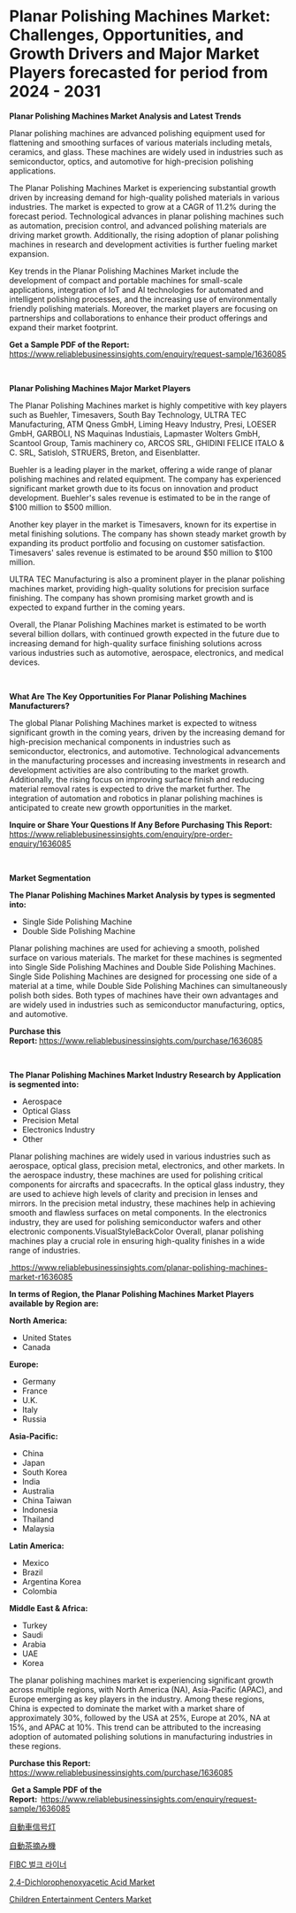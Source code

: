 <p><h1>Planar Polishing Machines Market: Challenges, Opportunities, and Growth Drivers and Major Market Players forecasted for period from 2024 - 2031</h1></p><p><strong>Planar Polishing Machines Market Analysis and Latest Trends</strong></p>
<p><p>Planar polishing machines are advanced polishing equipment used for flattening and smoothing surfaces of various materials including metals, ceramics, and glass. These machines are widely used in industries such as semiconductor, optics, and automotive for high-precision polishing applications.</p><p>The Planar Polishing Machines Market is experiencing substantial growth driven by increasing demand for high-quality polished materials in various industries. The market is expected to grow at a CAGR of 11.2% during the forecast period. Technological advances in planar polishing machines such as automation, precision control, and advanced polishing materials are driving market growth. Additionally, the rising adoption of planar polishing machines in research and development activities is further fueling market expansion.</p><p>Key trends in the Planar Polishing Machines Market include the development of compact and portable machines for small-scale applications, integration of IoT and AI technologies for automated and intelligent polishing processes, and the increasing use of environmentally friendly polishing materials. Moreover, the market players are focusing on partnerships and collaborations to enhance their product offerings and expand their market footprint.</p></p>
<p><strong>Get a Sample PDF of the Report:&nbsp;</strong> <a href="https://www.reliablebusinessinsights.com/enquiry/request-sample/1636085">https://www.reliablebusinessinsights.com/enquiry/request-sample/1636085</a></p>
<p>&nbsp;</p>
<p><strong>Planar Polishing Machines Major Market Players</strong></p>
<p><p>The Planar Polishing Machines market is highly competitive with key players such as Buehler, Timesavers, South Bay Technology, ULTRA TEC Manufacturing, ATM Qness GmbH, Liming Heavy Industry, Presi, LOESER GmbH, GARBOLI, NS Maquinas Industiais, Lapmaster Wolters GmbH, Scantool Group, Tamis machinery co, ARCOS SRL, GHIDINI FELICE ITALO & C. SRL, Satisloh, STRUERS, Breton, and Eisenblatter. </p><p>Buehler is a leading player in the market, offering a wide range of planar polishing machines and related equipment. The company has experienced significant market growth due to its focus on innovation and product development. Buehler's sales revenue is estimated to be in the range of $100 million to $500 million.</p><p>Another key player in the market is Timesavers, known for its expertise in metal finishing solutions. The company has shown steady market growth by expanding its product portfolio and focusing on customer satisfaction. Timesavers' sales revenue is estimated to be around $50 million to $100 million.</p><p>ULTRA TEC Manufacturing is also a prominent player in the planar polishing machines market, providing high-quality solutions for precision surface finishing. The company has shown promising market growth and is expected to expand further in the coming years.</p><p>Overall, the Planar Polishing Machines market is estimated to be worth several billion dollars, with continued growth expected in the future due to increasing demand for high-quality surface finishing solutions across various industries such as automotive, aerospace, electronics, and medical devices.</p></p>
<p>&nbsp;</p>
<p><strong>What Are The Key Opportunities For Planar Polishing Machines Manufacturers?</strong></p>
<p><p>The global Planar Polishing Machines market is expected to witness significant growth in the coming years, driven by the increasing demand for high-precision mechanical components in industries such as semiconductor, electronics, and automotive. Technological advancements in the manufacturing processes and increasing investments in research and development activities are also contributing to the market growth. Additionally, the rising focus on improving surface finish and reducing material removal rates is expected to drive the market further. The integration of automation and robotics in planar polishing machines is anticipated to create new growth opportunities in the market.</p></p>
<p><strong>Inquire or Share Your Questions If Any Before Purchasing This Report:</strong> <a href="https://www.reliablebusinessinsights.com/enquiry/pre-order-enquiry/1636085">https://www.reliablebusinessinsights.com/enquiry/pre-order-enquiry/1636085</a></p>
<p>&nbsp;</p>
<p><strong>Market Segmentation</strong></p>
<p><strong>The Planar Polishing Machines Market Analysis by types is segmented into:</strong></p>
<p><ul><li>Single Side Polishing Machine</li><li>Double Side Polishing Machine</li></ul></p>
<p><p>Planar polishing machines are used for achieving a smooth, polished surface on various materials. The market for these machines is segmented into Single Side Polishing Machines and Double Side Polishing Machines. Single Side Polishing Machines are designed for processing one side of a material at a time, while Double Side Polishing Machines can simultaneously polish both sides. Both types of machines have their own advantages and are widely used in industries such as semiconductor manufacturing, optics, and automotive.</p></p>
<p><strong>Purchase this Report:&nbsp;</strong><a href="https://www.reliablebusinessinsights.com/purchase/1636085">https://www.reliablebusinessinsights.com/purchase/1636085</a></p>
<p>&nbsp;</p>
<p><strong>The Planar Polishing Machines Market Industry Research by Application is segmented into:</strong></p>
<p><ul><li>Aerospace</li><li>Optical Glass</li><li>Precision Metal</li><li>Electronics Industry</li><li>Other</li></ul></p>
<p><p>Planar polishing machines are widely used in various industries such as aerospace, optical glass, precision metal, electronics, and other markets. In the aerospace industry, these machines are used for polishing critical components for aircrafts and spacecrafts. In the optical glass industry, they are used to achieve high levels of clarity and precision in lenses and mirrors. In the precision metal industry, these machines help in achieving smooth and flawless surfaces on metal components. In the electronics industry, they are used for polishing semiconductor wafers and other electronic components.VisualStyleBackColor Overall, planar polishing machines play a crucial role in ensuring high-quality finishes in a wide range of industries.</p></p>
<p><a href="https://www.reliablebusinessinsights.com/planar-polishing-machines-market-r1636085">&nbsp;https://www.reliablebusinessinsights.com/planar-polishing-machines-market-r1636085</a></p>
<p><strong>In terms of Region, the Planar Polishing Machines Market Players available by Region are:</strong></p>
<p>
    <p> <strong> North America: </strong>
        <ul>
            <li>United States</li>
            <li>Canada</li>
        </ul>
        </p> 
    <p> <strong> Europe: </strong>
        <ul>
            <li>Germany</li>
            <li>France</li>
            <li>U.K.</li>
            <li>Italy</li>
            <li>Russia</li>
        </ul>
        </p> 
    <p> <strong> Asia-Pacific: </strong>
        <ul>
            <li>China</li>
            <li>Japan</li>
            <li>South Korea</li>
            <li>India</li>
            <li>Australia</li>
            <li>China Taiwan</li>
            <li>Indonesia</li>
            <li>Thailand</li>
            <li>Malaysia</li>
        </ul>
        </p> 
    <p> <strong> Latin America: </strong>
        <ul>
            <li>Mexico</li>
            <li>Brazil</li>
            <li>Argentina Korea</li>
            <li>Colombia</li>
        </ul>
        </p> 
    <p> <strong> Middle East & Africa: </strong>
        <ul>
            <li>Turkey</li>
            <li>Saudi</li>
            <li>Arabia</li>
            <li>UAE</li>
            <li>Korea</li>
        </ul>
    </p>
    </p>
<p><p>The planar polishing machines market is experiencing significant growth across multiple regions, with North America (NA), Asia-Pacific (APAC), and Europe emerging as key players in the industry. Among these regions, China is expected to dominate the market with a market share of approximately 30%, followed by the USA at 25%, Europe at 20%, NA at 15%, and APAC at 10%. This trend can be attributed to the increasing adoption of automated polishing solutions in manufacturing industries in these regions.</p></p>
<p><strong>Purchase this Report: </strong><a href="https://www.reliablebusinessinsights.com/purchase/1636085">https://www.reliablebusinessinsights.com/purchase/1636085</a></p>
<p>&nbsp;<strong>Get a Sample PDF of the Report:&nbsp;&nbsp;</strong><a href="https://www.reliablebusinessinsights.com/enquiry/request-sample/1636085">https://www.reliablebusinessinsights.com/enquiry/request-sample/1636085</a></p>
<p><strong></strong></p>
<p><p><a href="https://medium.com/@desekay3566/%E8%87%AA%E5%8B%95%E8%BB%8A%E4%BF%A1%E5%8F%B7%E7%81%AF%E5%B8%82%E5%A0%B4%E8%A6%8F%E6%A8%A1-cagr-%E3%83%88%E3%83%AC%E3%83%B3%E3%83%892024-2030-3379826bbac9">自動車信号灯</a></p><p><a href="https://github.com/TerrellConn/Market-Research-Report-List-1/blob/main/674289992189.md">自動茶摘み機</a></p><p><a href="https://medium.com/@adonispellea2022/fibc-%EB%8C%80%EB%9F%89-%EB%9D%BC%EC%9D%B4%EB%84%88-%EC%8B%9C%EC%9E%A5-%EC%9C%A0%ED%98%95-%EC%9D%91%EC%9A%A9-%EB%B0%8F-%EC%A7%80%EB%A6%AC%EC%97%90-%EB%8C%80%ED%95%9C-%ED%8F%AC%EA%B4%84%EC%A0%81%EC%9D%B8-%ED%8F%89%EA%B0%80-db052f7b6e3d">FIBC 벌크 라이너</a></p><p><a href="https://github.com/seekum/Market-Research-Report-List-2/blob/main/24-dichlorophenoxyacetic-acid-market.md">2,4-Dichlorophenoxyacetic Acid Market</a></p><p><a href="https://github.com/nancykennedykellievqfqt2/Market-Research-Report-List-2/blob/main/children-entertainment-centers-market.md">Children Entertainment Centers Market</a></p></p>